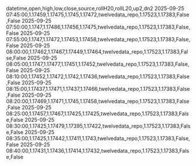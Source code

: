 datetime,open,high,low,close,source,rollH20,rollL20,up2,dn2
2025-09-25 07:45:00,1.17459,1.17475,1.1745,1.17472,twelvedata_repo,1.17523,1.17383,False,False
2025-09-25 07:50:00,1.1747,1.17486,1.17456,1.17475,twelvedata_repo,1.17523,1.17383,False,False
2025-09-25 07:55:00,1.1747,1.17472,1.17453,1.17458,twelvedata_repo,1.17523,1.17383,False,False
2025-09-25 08:00:00,1.17462,1.17467,1.17449,1.17464,twelvedata_repo,1.17523,1.17383,False,False
2025-09-25 08:05:00,1.1747,1.17477,1.17451,1.17452,twelvedata_repo,1.17523,1.17383,False,False
2025-09-25 08:10:00,1.17452,1.17472,1.1742,1.17436,twelvedata_repo,1.17523,1.17383,False,False
2025-09-25 08:15:00,1.17437,1.17471,1.17437,1.17466,twelvedata_repo,1.17523,1.17383,False,False
2025-09-25 08:20:00,1.17469,1.17471,1.1745,1.17458,twelvedata_repo,1.17523,1.17383,False,False
2025-09-25 08:25:00,1.17457,1.17467,1.17425,1.17425,twelvedata_repo,1.17523,1.17383,False,False
2025-09-25 08:30:00,1.17425,1.17479,1.17395,1.17422,twelvedata_repo,1.17523,1.17383,False,False
2025-09-25 08:35:00,1.17425,1.17442,1.17411,1.1743,twelvedata_repo,1.17523,1.17383,False,False
2025-09-25 08:40:00,1.17431,1.17436,1.17414,1.17432,twelvedata_repo,1.17523,1.17383,False,False
